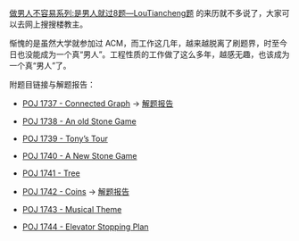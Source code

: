 [做男人不容易系列:是男人就过8题—LouTiancheng题](http://poj.org/showcontest?contest_id=1077) 的来历就不多说了，大家可以去网上搜搜楼教主。

惭愧的是虽然大学就参加过 ACM，而工作这几年，越来越脱离了刷题界，时至今日也没能成为一个真“男人”。工程性质的工作做了这么多年，越感无趣，也该成为一个真“男人”了。

附题目链接与解题报告：

* [POJ 1737 - Connected Graph](http://poj.org/problem?id=1737)   ->   [解题报告](https://www.jianshu.com/p/19663bfa45ec)

* [POJ 1738 - An old Stone Game](http://poj.org/problem?id=1738) 

* [POJ 1739 - Tony’s Tour](http://poj.org/problem?id=1739)

* [POJ 1740 - A New Stone Game](http://poj.org/problem?id=1740)

* [POJ 1741 - Tree](http://poj.org/problem?id=1741) 

* [POJ 1742 - Coins](http://poj.org/problem?id=1742) ->  [解题报告](https://www.jianshu.com/p/51898d991a68)

* [POJ 1743 - Musical Theme](http://poj.org/problem?id=1743)

* [POJ 1744 - Elevator Stopping Plan](http://poj.org/problem?id=1744)